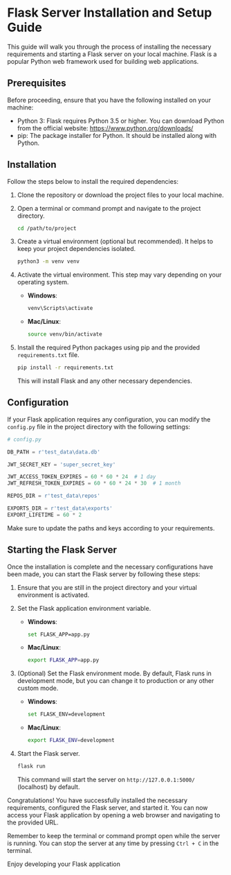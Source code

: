 # Flask Server Installation and Setup Guide

This guide will walk you through the process of installing the necessary requirements and starting a Flask server on your local machine. Flask is a popular Python web framework used for building web applications.

## Prerequisites

Before proceeding, ensure that you have the following installed on your machine:

- Python 3: Flask requires Python 3.5 or higher. You can download Python from the official website: https://www.python.org/downloads/
- pip: The package installer for Python. It should be installed along with Python.

## Installation

Follow the steps below to install the required dependencies:

1. Clone the repository or download the project files to your local machine.
2. Open a terminal or command prompt and navigate to the project directory.

   ```bash
   cd /path/to/project
   ```

3. Create a virtual environment (optional but recommended). It helps to keep your project dependencies isolated.

   ```bash
   python3 -m venv venv
   ```

4. Activate the virtual environment. This step may vary depending on your operating system.

   - **Windows**:

     ```bash
     venv\Scripts\activate
     ```

   - **Mac/Linux**:

     ```bash
     source venv/bin/activate
     ```

5. Install the required Python packages using pip and the provided `requirements.txt` file.

   ```bash
   pip install -r requirements.txt
   ```

   This will install Flask and any other necessary dependencies.

## Configuration

If your Flask application requires any configuration, you can modify the `config.py` file in the project directory with the following settings:

```python
# config.py

DB_PATH = r'test_data\data.db'

JWT_SECRET_KEY = 'super_secret_key'

JWT_ACCESS_TOKEN_EXPIRES = 60 * 60 * 24  # 1 day
JWT_REFRESH_TOKEN_EXPIRES = 60 * 60 * 24 * 30  # 1 month

REPOS_DIR = r'test_data\repos'

EXPORTS_DIR = r'test_data\exports'
EXPORT_LIFETIME = 60 * 2
```

Make sure to update the paths and keys according to your requirements.

## Starting the Flask Server

Once the installation is complete and the necessary configurations have been made, you can start the Flask server by following these steps:

1. Ensure that you are still in the project directory and your virtual environment is activated.

2. Set the Flask application environment variable.

   - **Windows**:

     ```bash
     set FLASK_APP=app.py
     ```

   - **Mac/Linux**:

     ```bash
     export FLASK_APP=app.py
     ```

3. (Optional) Set the Flask environment mode. By default, Flask runs in development mode, but you can change it to production or any other custom mode.

   - **Windows**:

     ```bash
     set FLASK_ENV=development
     ```

   - **Mac/Linux**:

     ```bash
     export FLASK_ENV=development
     ```

4. Start the Flask server.

   ```bash
   flask run
   ```

   This command will start the server on `http://127.0.0.1:5000/` (localhost) by default.

Congratulations! You have successfully installed the necessary requirements, configured the Flask server, and started it. You can now access your Flask application by opening a web browser and navigating to the provided URL.

Remember to keep the terminal or command prompt open while the server is running. You can stop the server at any time by pressing `Ctrl + C` in the terminal.

Enjoy developing your Flask application